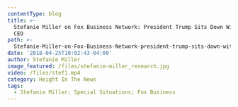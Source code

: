 ```yaml
---
contentType: blog
title: >-
  Stefanie Miller on Fox Business Network: President Trump Sits Down With Apple
  CEO
path: >-
  Stefanie-Miller-on-Fox-Business-Network-president-trump-sits-down-with-apple-ceo
date: '2018-04-25T10:02:43-04:00'
author: Stefanie Miller
image_featured: /files/stefanie-miller_research.jpg
video: /files/stef1.mp4
category: Height In The News
tags:
  - Stefanie Miller; Special Situations; Fox Business
---
```


